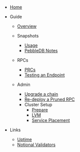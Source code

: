 - [Home](/)
  
- Guide
  - [Overview](overview.md)
  - Snapshots
    - [Usage](snapshot_usage.md)
    - [PebbleDB Notes](pebbledb.md)
  
  - RPCs
    - [PRCs](rpc.md)
    - [Testing an Endpoint](rpc_testing_endpoints.md)

  - Admin
    - [Upgrade a chain](admin_upgrade_a_chain.md)
    - [Re-deploy a Pruned RPC](admin_redploy_rpc.md)
    - Cluster Setup
      - [Prepare](prepare.md)
      - [LVM](lvm.md)
      - [Service Placement](service_placement.md)  

- Links
  - [Uptime](https://status.notional.ventures/status/cosmosia)
  - [Notional Validators](https://status.notional.ventures/status/validators)